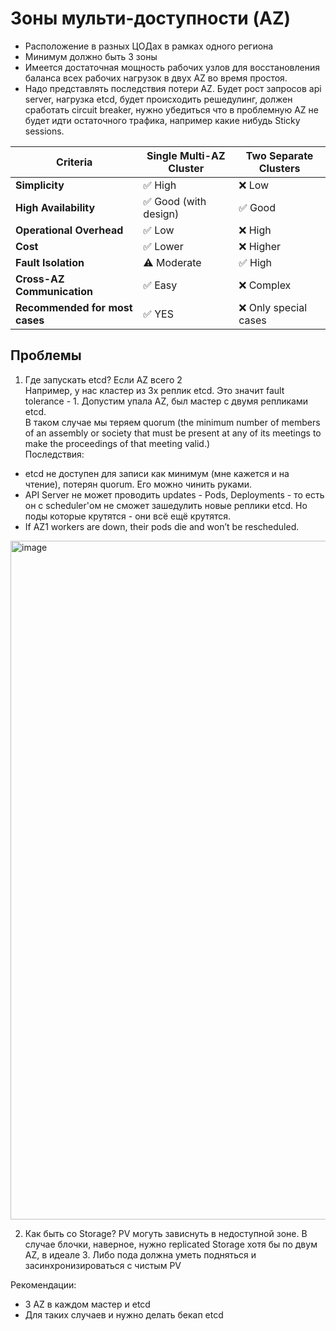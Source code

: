 # Зоны мульти-доступности (AZ)
- Расположение в разных ЦОДах в рамках одного региона
- Минимум должно быть 3 зоны
- Имеется достаточная мощность рабочих узлов для восстановления баланса всех рабочих нагрузок в двух AZ во время простоя.
- Надо представлять последствия потери AZ. Будет рост запросов api server, нагрузка etcd, будет происходить решедулинг, должен сработать circuit breaker, нужно убедиться что в проблемную AZ не будет идти остаточного трафика, например какие нибудь Sticky sessions.

| Criteria                   | Single Multi-AZ Cluster        | Two Separate Clusters         |
|----------------------------|-------------------------------|-------------------------------|
| **Simplicity**             | ✅ High                       | ❌ Low                        |
| **High Availability**      | ✅ Good (with design)         | ✅ Good                       |
| **Operational Overhead**   | ✅ Low                        | ❌ High                       |
| **Cost**                   | ✅ Lower                      | ❌ Higher                     |
| **Fault Isolation**        | ⚠️ Moderate                  | ✅ High                       |
| **Cross-AZ Communication** | ✅ Easy                       | ❌ Complex                    |
| **Recommended for most cases** | ✅ YES                    | ❌ Only special cases         |

## Проблемы
1) Где запускать etcd? Если AZ всего 2 <br>
Например, у нас кластер из 3х реплик etcd. Это значит fault tolerance - 1. Допустим упала AZ, был мастер с двумя репликами etcd. <br>
В таком случае мы теряем quorum (the minimum number of members of an assembly or society that must be present at any of its meetings to make the proceedings of that meeting valid.) <br>
Последствия:
- etcd не доступен для записи как минимум (мне кажется и на чтение), потерян quorum. Его можно чинить руками.
- API Server не может проводить updates - Pods, Deployments - то есть он с scheduler'ом не сможет зашедулить новые реплики etcd. Но поды которые крутятся - они всё ещё крутятся.
- If AZ1 workers are down, their pods die and won’t be rescheduled.

<img width="1376" height="1086" alt="image" src="https://github.com/user-attachments/assets/844f0d0e-d36c-435d-a066-1194eb03fce7" />

2) Как быть со Storage? PV могуть зависнуть в недоступной зоне. В случае блочки, наверное, нужно replicated Storage хотя бы по двум AZ, в идеале 3. Либо пода должна уметь подняться и засинхронизироваться с чистым PV <br>
  
Рекомендации: <br>
- 3 AZ в каждом мастер и etcd  <br>
- Для таких случаев и нужно делать бекап etcd

